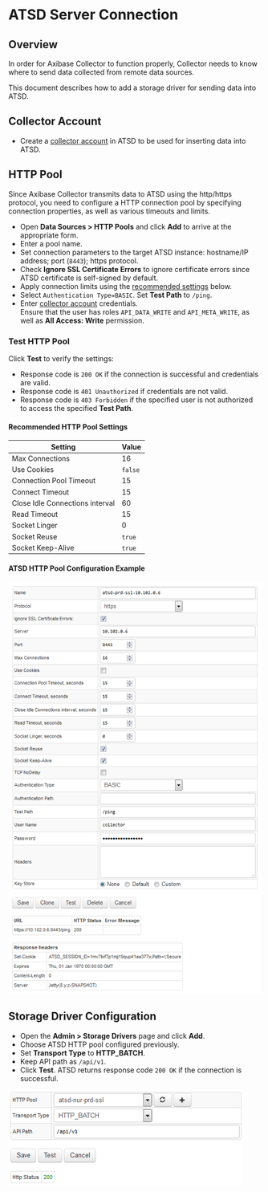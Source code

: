 # ATSD Server Connection

## Overview

In order for Axibase Collector to function properly, Collector needs to know where to send data collected from remote data sources.

This document describes how to add a storage driver for sending data into ATSD.

## Collector Account

* Create a [collector account](https://axibase.com/docs/atsd/administration/collector-account.html) in ATSD to be used for inserting data into ATSD.

## HTTP Pool

Since Axibase Collector transmits data to ATSD using the http/https protocol, you need to configure a HTTP connection pool by specifying connection properties, as well as various timeouts and limits.

* Open **Data Sources > HTTP Pools** and click **Add** to arrive at the appropriate form.
* Enter a pool name.
* Set connection parameters to the target ATSD instance: hostname/IP address; port (`8443`); https protocol.
* Check **Ignore SSL Certificate Errors** to ignore certificate errors since ATSD certificate is self-signed by default.
* Apply connection limits using the [recommended settings](#recommended-http-pool-settings) below.
* Select `Authentication Type=BASIC`. Set **Test Path** to `/ping`.
* Enter [collector account](https://axibase.com/docs/atsd/administration/collector-account.html) credentials. <br>Ensure that the user has roles `API_DATA_WRITE` and `API_META_WRITE`, as well as **All Access: Write** permission.

### Test HTTP Pool

Click **Test** to verify the settings:

* Response code is `200 OK` if the connection is successful and credentials are valid.
* Response code is `401 Unauthorized` if credentials are not valid.
* Response code is `403 Forbidden` if the specified user is not authorized to access the specified **Test Path**.

#### Recommended HTTP Pool Settings

**Setting** | **Value**
----- | -----
Max Connections | 16
Use Cookies | `false`
Connection Pool Timeout | 15
Connect Timeout | 15
Close Idle Connections interval | 60
Read Timeout | 15
Socket Linger | 0
Socket Reuse | `true`
Socket Keep-Alive | `true`

#### ATSD HTTP Pool Configuration Example

![ATSD HTTP Pool](./images/atsd_pool.png)

## Storage Driver Configuration

* Open the **Admin > Storage Drivers** page and click **Add**.
* Choose ATSD HTTP pool configured previously.
* Set **Transport Type** to **HTTP_BATCH**.
* Keep API path as `/api/v1`.
* Click **Test**. ATSD returns response code `200 OK` if the connection is successful.

![ATSD Server Test](./images/atsd_server.png)